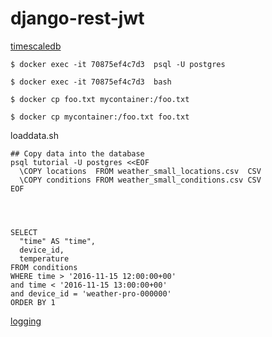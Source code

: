 # django-rest-jwt

[timescaledb](http://postgrest.org/en/v5.2/integrations/timescaledb.html)

```
$ docker exec -it 70875ef4c7d3  psql -U postgres

```

```
$ docker exec -it 70875ef4c7d3  bash

$ docker cp foo.txt mycontainer:/foo.txt

$ docker cp mycontainer:/foo.txt foo.txt
```

loaddata.sh

```
## Copy data into the database
psql tutorial -U postgres <<EOF
  \COPY locations  FROM weather_small_locations.csv  CSV
  \COPY conditions FROM weather_small_conditions.csv CSV
EOF



``` 


````

SELECT
  "time" AS "time",
  device_id,
  temperature
FROM conditions
WHERE time > '2016-11-15 12:00:00+00'
and time < '2016-11-15 13:00:00+00'
and device_id = 'weather-pro-000000'
ORDER BY 1

```` 

[logging](https://www.scalyr.com/blog/getting-started-quickly-django-logging)
